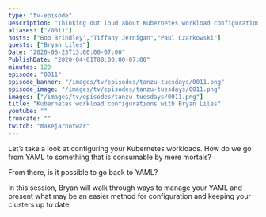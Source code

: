 ```yaml
---
type: "tv-episode"
Description: "Thinking out loud about Kubernetes workload configurations"
aliases: ["/0011"]
hosts: ["Bob Brindley","Tiffany Jernigan","Paul Czarkowski"]
guests: ["Bryan Liles"]
Date: "2020-06-23T13:00:00-07:00"
PublishDate: "2020-04-01T00:00:00-07:00"
minutes: 120
episode: "0011"
episode_banner: "/images/tv/episodes/tanzu-tuesdays/0011.png"
episode_image: "/images/tv/episodes/tanzu-tuesdays/0011.png"
images: ["/images/tv/episodes/tanzu-tuesdays/0011.png"]
title: "Kubernetes workload configurations with Bryan Liles"
youtube: ""
truncate: ""
twitch: "makejarnotwar"
---
```


Let’s take a look at configuring your Kubernetes workloads. How do we go from YAML to something that is consumable by mere mortals?

From there, is it possible to go back to YAML?

In this session, Bryan will walk through ways to manage your YAML and present what may be an easier method for configuration and keeping your clusters up to date.
